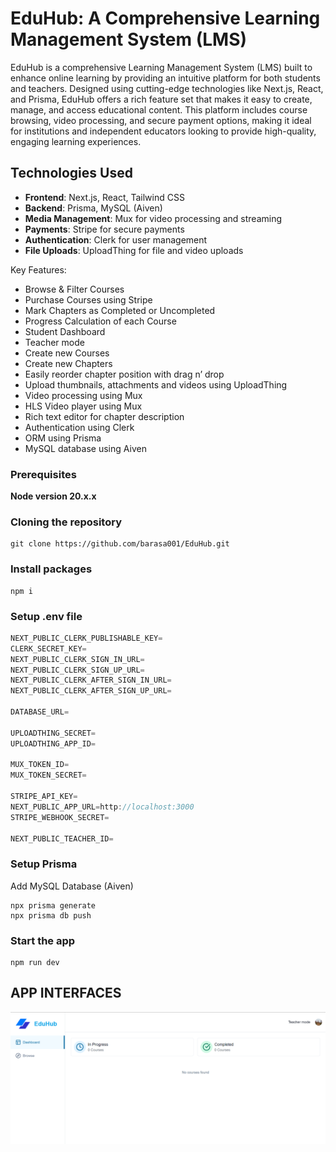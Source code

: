 # EduHub: A Comprehensive Learning Management System (LMS)

EduHub is a comprehensive Learning Management System (LMS) built to enhance online learning by providing an intuitive platform for both students and teachers. Designed using cutting-edge technologies like Next.js, React, and Prisma, EduHub offers a rich feature set that makes it easy to create, manage, and access educational content. This platform includes course browsing, video processing, and secure payment options, making it ideal for institutions and independent educators looking to provide high-quality, engaging learning experiences.

## Technologies Used

- **Frontend**: Next.js, React, Tailwind CSS
- **Backend**: Prisma, MySQL (Aiven)
- **Media Management**: Mux for video processing and streaming
- **Payments**: Stripe for secure payments
- **Authentication**: Clerk for user management
- **File Uploads**: UploadThing for file and video uploads


Key Features:

- Browse & Filter Courses
- Purchase Courses using Stripe
- Mark Chapters as Completed or Uncompleted
- Progress Calculation of each Course
- Student Dashboard
- Teacher mode
- Create new Courses
- Create new Chapters
- Easily reorder chapter position with drag n’ drop
- Upload thumbnails, attachments and videos using UploadThing
- Video processing using Mux
- HLS Video player using Mux
- Rich text editor for chapter description
- Authentication using Clerk
- ORM using Prisma
- MySQL database using Aiven

### Prerequisites

**Node version 20.x.x**

### Cloning the repository

```shell
git clone https://github.com/barasa001/EduHub.git
```

### Install packages

```shell
npm i
```

### Setup .env file


```js
NEXT_PUBLIC_CLERK_PUBLISHABLE_KEY=
CLERK_SECRET_KEY=
NEXT_PUBLIC_CLERK_SIGN_IN_URL=
NEXT_PUBLIC_CLERK_SIGN_UP_URL=
NEXT_PUBLIC_CLERK_AFTER_SIGN_IN_URL=
NEXT_PUBLIC_CLERK_AFTER_SIGN_UP_URL=

DATABASE_URL=

UPLOADTHING_SECRET=
UPLOADTHING_APP_ID=

MUX_TOKEN_ID=
MUX_TOKEN_SECRET=

STRIPE_API_KEY=
NEXT_PUBLIC_APP_URL=http://localhost:3000
STRIPE_WEBHOOK_SECRET=

NEXT_PUBLIC_TEACHER_ID=
```

### Setup Prisma

Add MySQL Database (Aiven)

```shell
npx prisma generate
npx prisma db push

```

### Start the app

```shell
npm run dev
```

## APP INTERFACES

![Teacher Dashboard](./images/teacherdashboard.PNG)

